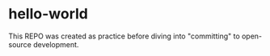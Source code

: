 # hello-world
This REPO was created as practice before diving into "committing" to open-source development.
